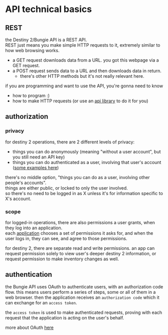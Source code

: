 # API technical basics

## REST

the Destiny 2/Bungie API is a REST API.  
REST just means you make simple HTTP requests to it, extremely similar to how web browsing works.  
- a GET request downloads data from a URL. you got this webpage via a GET request.  
- a POST request sends data to a URL and then downloads data in return.  
  - there's other HTTP methods but it's not really relevant here.

if you are programming and want to use the API, you're gonna need to know 
- how to program :)  
- how to make HTTP requests (or use an [api library](/api/libraries) to do it for you)

## authorization

### privacy

for destiny 2 operations, there are 2 different levels of privacy:

- things you can do anonymously (meaning "without a user account", but you still need an API key)
- things you can do authenticated as a user, involving that user's account ([some examples here](/api/privacy))

there's no middle option, "things you can do as a user, involving other people's accounts".  
things are either public, or locked to only the user involved.  
so there's no need to be logged in as X unless it's for information specific to X's account.

### scope

for logged-in operations, there are also permissions a user grants, when they log into an application.  
each [application](app-setup) chooses a set of permissions it asks for, and when the user logs in, they can see, and agree to those permissions.

for destiny 2, there are separate read and write permissions. an app can request permission solely to view user's deeper destiny 2 information, or request permission to make inventory changes as well.

## authentication

the Bungie API uses OAuth to authenticate users, with an authorization code flow. this means users perform a series of steps, some or all of them in a web browser. then the application receives an `authorization code` which it can exchange for an `access token`.

the `access token` is used to make authenticated requests, proving with each request that the application is acting on the user's behalf.

more about OAuth [here](/api/oauth)

